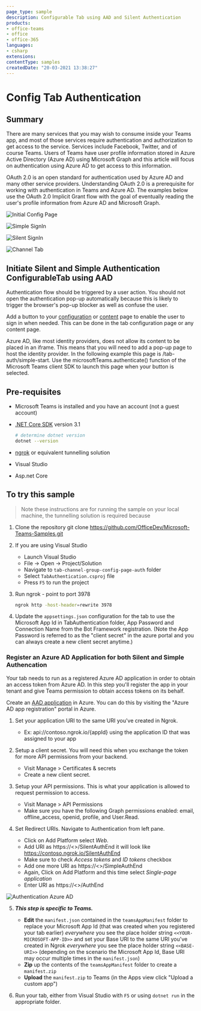 ```yaml
---
page_type: sample
description: Configurable Tab using AAD and Silent Authentication
products:
- office-teams
- office
- office-365
languages:
- csharp
extensions:
contentType: samples
createdDate: "20-03-2021 13:38:27"
---
```


# Config Tab Authentication

## Summary

There are many services that you may wish to consume inside your Teams app, and most of those services require authentication and authorization to get access to the service. Services include Facebook, Twitter, and of course Teams. Users of Teams have user profile information stored in Azure Active Directory (Azure AD) using Microsoft Graph and this article will focus on authentication using Azure AD to get access to this information.

OAuth 2.0 is an open standard for authentication used by Azure AD and many other service providers. Understanding OAuth 2.0 is a prerequisite for working with authentication in Teams and Azure AD. The examples below use the OAuth 2.0 Implicit Grant flow with the goal of eventually reading the user's profile information from Azure AD and Microsoft Graph.

![Initial Config Page](ConfigTabAuthentication/Images/config_page.png)

![Simple SignIn](ConfigTabAuthentication/Images/simple_signin.png)

![Silent SignIn](ConfigTabAuthentication/Images/silent_signin.png)

![Channel Tab](ConfigTabAuthentication/Images/channel_tab.png)


## Initiate Silent and Simple Authentication ConfigurableTab using AAD

Authentication flow should be triggered by a user action. You should not open the authentication pop-up automatically because this is likely to trigger the browser's pop-up blocker as well as confuse the user.

Add a button to your [configuration](https://docs.microsoft.com/en-us/microsoftteams/platform/tabs/how-to/create-tab-pages/configuration-page) or [content](https://docs.microsoft.com/en-us/microsoftteams/platform/tabs/how-to/create-tab-pages/content-page) page to enable the user to sign in when needed. This can be done in the tab configuration page or any content page.

Azure AD, like most identity providers, does not allow its content to be placed in an iframe. This means that you will need to add a pop-up page to host the identity provider. In the following example this page is /tab-auth/simple-start. Use the microsoftTeams.authenticate() function of the Microsoft Teams client SDK to launch this page when your button is selected.


## Pre-requisites

- Microsoft Teams is installed and you have an account (not a guest account)
- [.NET Core SDK](https://dotnet.microsoft.com/download) version 3.1

  ```bash
  # determine dotnet version
  dotnet --version
  ```
- [ngrok](https://ngrok.com/) or equivalent tunnelling solution

- Visual Studio

- Asp.net Core

## To try this sample

> Note these instructions are for running the sample on your local machine, the tunnelling solution is required because

1) Clone the repository
    git clone https://github.com/OfficeDev/Microsoft-Teams-Samples.git

2) If you are using Visual Studio
    - Launch Visual Studio
    - File -> Open -> Project/Solution
    - Navigate to `tab-channel-group-config-page-auth` folder
    - Select `TabAuthentication.csproj` file
    - Press `F5` to run the project

3) Run ngrok - point to port 3978
    ```bash
    ngrok http -host-header=rewrite 3978
    ```
4) Update the `appsettings.json` configuration for the tab to use the Microsoft App Id in TabAuthentication folder, App Password and Connection Name from the Bot Framework           registration. (Note the App Password is referred to as the "client secret" in the azure portal and you can always create a new client secret anytime.)

### Register an Azure AD Application for both Silent and Simple Authencation

  Your tab needs to run as a registered Azure AD application in order to obtain an access token from Azure AD. In this step you'll register the app in your tenant and give Teams   permission to obtain access tokens on its behalf.

  Create an [AAD application](https://docs.microsoft.com/en-us/microsoftteams/platform/tabs/how-to/authentication/auth-aad-sso#1-create-your-aad-application-in-azure) in           Azure. You can do this by visiting the "Azure AD app registration" portal in Azure.

1) Set your application URI to the same URI you've created in Ngrok.
   - Ex: api://contoso.ngrok.io/{appId} using the application ID that was assigned to your app
                    
2) Setup a client secret. You will need this when you exchange the token for more API permissions from your backend.
   - Visit Manage > Certificates & secrets
   - Create a new client secret.
          
3) Setup your API permissions. This is what your application is allowed to request permission to access.
   - Visit Manage > API Permissions
   - Make sure you have the following Graph permissions enabled: email, offline_access, openid, profile, and User.Read.

4) Set Redirect URIs. Navigate to Authentication from left pane.
    - Click on Add Platform select *Web*.
    - Add URI as https://<<BASE-URI>>/SilentAuthEnd it will look like https://contoso.ngrok.io/SilentAuthEnd
    - Make sure to check *Access tokens* and *ID tokens* checkbox
    - Add one more URI as https://<<BASE-URI>>/SimpleAuthEnd
    - Again, Click on Add Platform and this time select *Single-page application*
    - Enter URI as https://<<BASE-URI>>/AuthEnd

![Authentication Azure AD](ConfigTabAuthentication/Images/authentication_azure_ad.png)

5)  __*This step is specific to Teams.*__
    - **Edit** the `manifest.json` contained in the  `teamsAppManifest` folder to replace your Microsoft App Id (that was created when you registered your tab earlier) *everywhere* you see the place holder string `<<YOUR-MICROSOFT-APP-ID>>` and set your Base URI to the same URI you've created in Ngrok *everywhere* you see the place holder string `<<BASE-URI>>` (depending on the scenario the Microsoft App Id, Base URI may occur multiple times in the `manifest.json`)
    - **Zip** up the contents of the `teamsAppManifest` folder to create a `manifest.zip`
    - **Upload** the `manifest.zip` to Teams (in the Apps view click "Upload a custom app")

6) Run your tab, either from Visual Studio with `F5` or using `dotnet run` in the appropriate folder.


 


